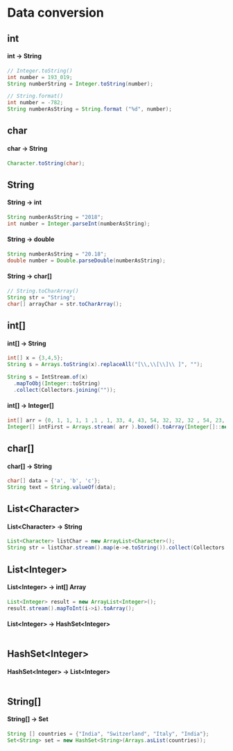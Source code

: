 # Data conversion

## int

#### int -> String

```java
// Integer.toString()
int number = 193_019;
String numberString = Integer.toString(number);

// String.format()
int number = -782;
String numberAsString = String.format ("%d", number);
```

## char

#### char -> String
```java
Character.toString(char);
```

## String

#### String -> int
```java
String numberAsString = "2018";
int number = Integer.parseInt(numberAsString);
```

#### String -> double
```java
String numberAsString = "20.18";
double number = Double.parseDouble(numberAsString);
```

#### String -> char[]
```java
// String.toCharArray()
String str = "String";
char[] arrayChar = str.toCharArray();
```

## int[]

#### int[] -> String

```java
int[] x = {3,4,5};
String s = Arrays.toString(x).replaceAll("[\\,\\[\\]\\ ]", "");

String s = IntStream.of(x)
  .mapToObj(Integer::toString)
  .collect(Collectors.joining(""));
```

#### int[] -> Integer[]

```java
int[] arr = {0, 1, 1, 1, 1 ,1 , 1, 33, 4, 43, 54, 32, 32, 32 , 54, 23, 55};
Integer[] intFirst = Arrays.stream( arr ).boxed().toArray(Integer[]::new);
```

## char[]

#### char[] -> String

```java
char[] data = {'a', 'b', 'c'};
String text = String.valueOf(data);
```

## List\<Character>

#### List\<Character> -> String
```java
List<Character> listChar = new ArrayList<Character>();
String str = listChar.stream().map(e->e.toString()).collect(Collectors.joining());
```

## List\<Integer>

#### List\<Integer> -> int[] Array
```java
List<Integer> result = new ArrayList<Integer>();
result.stream().mapToInt(i->i).toArray();
```

#### List\<Integer> -> HashSet\<Integer>
```java

```

## HashSet\<Integer>

#### HashSet\<Integer> -> List\<Integer>
```java

```

## String[]

#### String[] -> Set<String>

```java
String [] countries = {"India", "Switzerland", "Italy", "India"}; 
Set<String> set = new HashSet<String>(Arrays.asList(countries));
```
